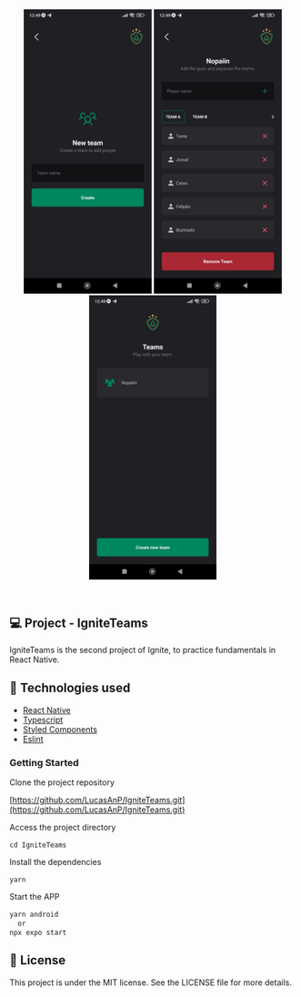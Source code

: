 <div align="center" style="padding-bottom:30px; background:transparent">
  <img src ="./assets/app-screenshot.jpeg" style="background:transparent" height="500" />
  <img src ="./assets/app-screenshot2.jpeg" style="background:transparent" height="500" />
  <img src ="./assets/app-screenshot3.jpeg" style="background:transparent" height="500" />
</div>

## 💻 Project - IgniteTeams

IgniteTeams is the second project of Ignite, to practice fundamentals in React Native.

## 🚀 Technologies used

- [React Native](https://reactnative.dev/)
- [Typescript](https://www.typescriptlang.org)
- [Styled Components](https://styled-components.com/)
- [Eslint](https://eslint.org/)

### Getting Started

Clone the project repository

[https://github.com/LucasAnP/IgniteTeams.git](https://github.com/LucasAnP/IgniteTeams.git)

Access the project directory

```
cd IgniteTeams
```

Install the dependencies

```
yarn
```

Start the APP

```
yarn android
  or
npx expo start

```

## 📄 License

This project is under the MIT license. See the LICENSE file for more details.
